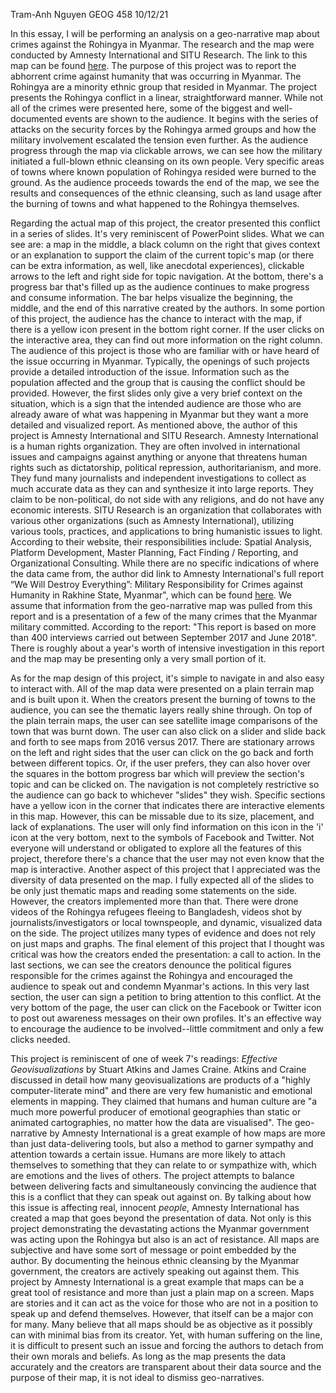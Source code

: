 Tram-Anh Nguyen
GEOG 458
10/12/21

In this essay, I will be performing an analysis on a geo-narrative map about crimes against the Rohingya in Myanmar. The research and the map were conducted by Amnesty International and SITU Research. The link to this map can be found [here](https://mapping-crimes-against-rohingya.amnesty.org/#01_geo_01). The purpose of this project was to report the abhorrent crime against humanity that was occurring in Myanmar. The Rohingya are a minority ethnic group that resided in Myanmar. The project presents the Rohingya conflict in a linear, straightforward manner. While not all of the crimes were presented here, some of the biggest and well-documented events are shown to the audience. It begins with the series of attacks on the security forces by the Rohingya armed groups and how the military involvement escalated the tension even further. As the audience progress through the map via clickable arrows, we can see how the military initiated a full-blown ethnic cleansing on its own people. Very specific areas of towns where known population of Rohingya resided were burned to the ground. As the audience proceeds towards the end of the map, we see the results and consequences of the ethnic cleansing, such as land usage after the burning of towns and what happened to the Rohingya themselves.

Regarding the actual map of this project, the creator presented this conflict in a series of slides. It's very reminiscent of PowerPoint slides. What we can see are: a map in the middle, a black column on the right that gives context or an explanation to support the claim of the current topic's map (or there can be extra information, as well, like anecdotal experiences), clickable arrows to the left and right side for topic navigation. At the bottom, there's a progress bar that's filled up as the audience continues to make progress and consume information. The bar helps visualize the beginning, the middle, and the end of this narrative created by the authors. In some portion of this project, the audience has the chance to interact with the map, if there is a yellow icon present in the bottom right corner. If the user clicks on the interactive area, they can find out more information on the right column. The audience of this project is those who are familiar with or have heard of the issue occurring in Myanmar. Typically, the openings of such projects provide a detailed introduction of the issue. Information such as the population affected and the group that is causing the conflict should be provided. However, the first slides only give a very brief context on the situation, which is a sign that the intended audience are those who are already aware of what was happening in Myanmar but they want a more detailed and visualized report. As mentioned above, the author of this project is Amnesty International and SITU Research. Amnesty International is a human rights organization. They are often involved in international issues and campaigns against anything or anyone that threatens human rights such as dictatorship, political repression, authoritarianism, and more. They fund many journalists and independent investigations to collect as much accurate data as they can and synthesize it into large reports. They claim to be non-political, do not side with any religions, and do not have any economic interests. SITU Research is an organization that collaborates with various other organizations (such as Amnesty International), utilizing various tools, practices, and applications to bring humanistic issues to light. According to their website, their responsibilities include: Spatial Analysis, Platform Development, Master Planning, Fact Finding / Reporting, and Organizational Consulting. While there are no specific indications of where the data came from, the author did link to Amnesty International's full report “We Will Destroy Everything”: Military Responsibility for Crimes against Humanity in Rakhine State, Myanmar", which can be found [here](https://www.amnesty.org/en/documents/asa16/8630/2018/en/). We assume that information from the geo-narrative map was pulled from this report and is a presentation of a few of the many crimes that the Myanmar military committed. According to the report: "This report is based on more than 400 interviews carried out between September 2017 and June 2018". There is roughly about a year's worth of intensive investigation in this report and the map may be presenting only a very small portion of it.

As for the map design of this project, it's simple to navigate in and also easy to interact with. All of the map data were presented on a plain terrain map and is built upon it. When the creators present the burning of towns to the audience, you can see the thematic layers really shine through. On top of the plain terrain maps, the user can see satellite image comparisons of the town that was burnt down. The user can also click on a slider and slide back and forth to see maps from 2016 versus 2017. There are stationary arrows on the left and right sides that the user can click on the go back and forth between different topics. Or, if the user prefers, they can also hover over the squares in the bottom progress bar which will preview the section's topic and can be clicked on. The navigation is not completely restrictive so the audience can go back to whichever "slides" they wish. Specific sections have a yellow icon in the corner that indicates there are interactive elements in this map. However, this can be missable due to its size, placement, and lack of explanations. The user will only find information on this icon in the 'i' icon at the very bottom, next to the symbols of Facebook and Twitter. Not everyone will understand or obligated to explore all the features of this project, therefore there's a chance that the user may not even know that the map is interactive. Another aspect of this project that I appreciated was the diversity of data presented on the map. I fully expected all of the slides to be only just thematic maps and reading some statements on the side. However, the creators implemented more than that. There were drone videos of the Rohingya refugees fleeing to Bangladesh, videos shot by journalists/investigators or local townspeople, and dynamic, visualized data on the side. The project utilizes many types of evidence and does not rely on just maps and graphs. The final element of this project that I thought was critical was how the creators ended the presentation: a call to action. In the last sections, we can see the creators denounce the political figures responsible for the crimes against the Rohingya and encouraged the audience to speak out and condemn Myanmar's actions. In this very last section, the user can sign a petition to bring attention to this conflict. At the very bottom of the page, the user can click on the Facebook or Twitter icon to post out awareness messages on their own profiles. It's an effective way to encourage the audience to be involved--little commitment and only a few clicks needed.

This project is reminiscent of one of week 7's readings: *Effective Geovisualizations* by Stuart Atkins and James Craine. Atkins and Craine discussed in detail how many geovisualizations are products of a "highly computer-literate mind" and there are very few humanistic and emotional elements in mapping. They claimed that humans and human culture are "a much more powerful producer of emotional geographies than static or animated cartographies, no matter how the data are visualised". The geo-narrative by Amnesty International is a great example of how maps are more than just data-delivering tools, but also a method to garner sympathy and attention towards a certain issue. Humans are more likely to attach themselves to something that they can relate to or sympathize with, which are emotions and the lives of others. The project attempts to balance between delivering facts and simultaneously convincing the audience that this is a conflict that they can speak out against on. By talking about how this issue is affecting real, innocent *people*, Amnesty International has created a map that goes beyond the presentation of data. Not only is this project demonstrating the devastating actions the Myanmar government was acting upon the Rohingya but also is an act of resistance. All maps are subjective and have some sort of message or point embedded by the author. By documenting the heinous ethnic cleansing by the Myanmar government, the creators are actively speaking out against them. This project by Amnesty International is a great example that maps can be a great tool of resistance and more than just a plain map on a screen. Maps are stories and it can act as the voice for those who are not in a position to speak up and defend themselves. However, that itself can be a major con for many. Many believe that all maps should be as objective as it possibly can with minimal bias from its creator. Yet, with human suffering on the line, it is difficult to present such an issue and forcing the authors to detach from their own morals and beliefs. As long as the map presents the data accurately and the creators are transparent about their data source and the purpose of their map, it is not ideal to dismiss geo-narratives. 

